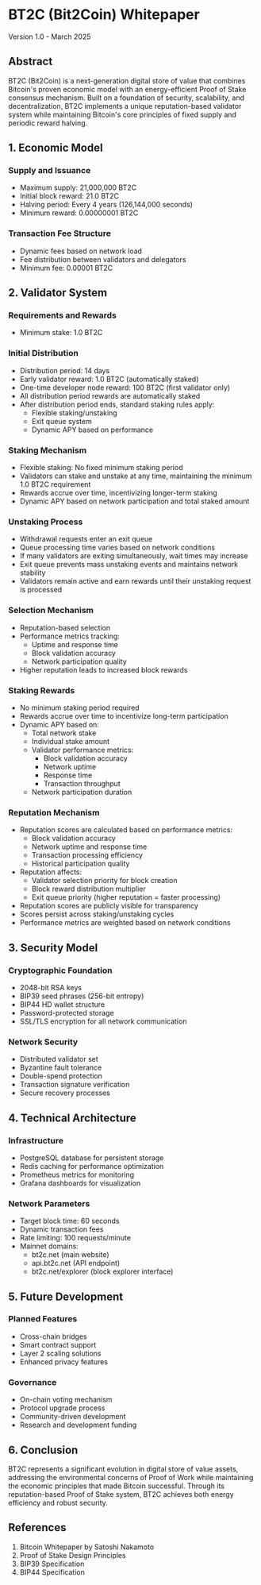 # BT2C (Bit2Coin) Whitepaper
Version 1.0 - March 2025

## Abstract
BT2C (Bit2Coin) is a next-generation digital store of value that combines Bitcoin's proven economic model with an energy-efficient Proof of Stake consensus mechanism. Built on a foundation of security, scalability, and decentralization, BT2C implements a unique reputation-based validator system while maintaining Bitcoin's core principles of fixed supply and periodic reward halving.

## 1. Economic Model
### Supply and Issuance
- Maximum supply: 21,000,000 BT2C
- Initial block reward: 21.0 BT2C
- Halving period: Every 4 years (126,144,000 seconds)
- Minimum reward: 0.00000001 BT2C

### Transaction Fee Structure
- Dynamic fees based on network load
- Fee distribution between validators and delegators
- Minimum fee: 0.00001 BT2C

## 2. Validator System
### Requirements and Rewards
- Minimum stake: 1.0 BT2C

### Initial Distribution
- Distribution period: 14 days
- Early validator reward: 1.0 BT2C (automatically staked)
- One-time developer node reward: 100 BT2C (first validator only)
- All distribution period rewards are automatically staked
- After distribution period ends, standard staking rules apply:
  * Flexible staking/unstaking
  * Exit queue system
  * Dynamic APY based on performance

### Staking Mechanism
- Flexible staking: No fixed minimum staking period
- Validators can stake and unstake at any time, maintaining the minimum 1.0 BT2C requirement
- Rewards accrue over time, incentivizing longer-term staking
- Dynamic APY based on network participation and total staked amount

### Unstaking Process
- Withdrawal requests enter an exit queue
- Queue processing time varies based on network conditions
- If many validators are exiting simultaneously, wait times may increase
- Exit queue prevents mass unstaking events and maintains network stability
- Validators remain active and earn rewards until their unstaking request is processed

### Selection Mechanism
- Reputation-based selection
- Performance metrics tracking:
  * Uptime and response time
  * Block validation accuracy
  * Network participation quality
- Higher reputation leads to increased block rewards

### Staking Rewards
- No minimum staking period required
- Rewards accrue over time to incentivize long-term participation
- Dynamic APY based on:
  * Total network stake
  * Individual stake amount
  * Validator performance metrics:
    - Block validation accuracy
    - Network uptime
    - Response time
    - Transaction throughput
  * Network participation duration

### Reputation Mechanism
- Reputation scores are calculated based on performance metrics:
  * Block validation accuracy
  * Network uptime and response time
  * Transaction processing efficiency
  * Historical participation quality
- Reputation affects:
  * Validator selection priority for block creation
  * Block reward distribution multiplier
  * Exit queue priority (higher reputation = faster processing)
- Reputation scores are publicly visible for transparency
- Scores persist across staking/unstaking cycles
- Performance metrics are weighted based on network conditions

## 3. Security Model
### Cryptographic Foundation
- 2048-bit RSA keys
- BIP39 seed phrases (256-bit entropy)
- BIP44 HD wallet structure
- Password-protected storage
- SSL/TLS encryption for all network communication

### Network Security
- Distributed validator set
- Byzantine fault tolerance
- Double-spend protection
- Transaction signature verification
- Secure recovery processes

## 4. Technical Architecture
### Infrastructure
- PostgreSQL database for persistent storage
- Redis caching for performance optimization
- Prometheus metrics for monitoring
- Grafana dashboards for visualization

### Network Parameters
- Target block time: 60 seconds
- Dynamic transaction fees
- Rate limiting: 100 requests/minute
- Mainnet domains:
  * bt2c.net (main website)
  * api.bt2c.net (API endpoint)
  * bt2c.net/explorer (block explorer interface)

## 5. Future Development
### Planned Features
- Cross-chain bridges
- Smart contract support
- Layer 2 scaling solutions
- Enhanced privacy features

### Governance
- On-chain voting mechanism
- Protocol upgrade process
- Community-driven development
- Research and development funding

## 6. Conclusion
BT2C represents a significant evolution in digital store of value assets, addressing the environmental concerns of Proof of Work while maintaining the economic principles that made Bitcoin successful. Through its reputation-based Proof of Stake system, BT2C achieves both energy efficiency and robust security.

## References
1. Bitcoin Whitepaper by Satoshi Nakamoto
2. Proof of Stake Design Principles
3. BIP39 Specification
4. BIP44 Specification
